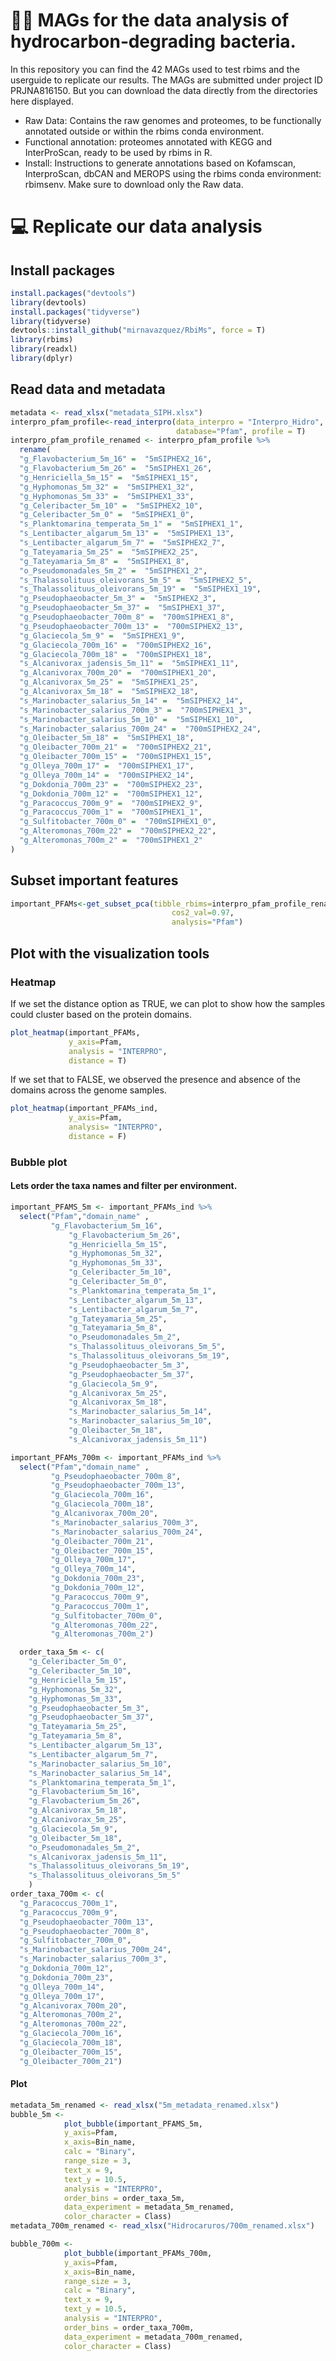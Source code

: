 # :technologist: MAGs for the data analysis of hydrocarbon‑degrading bacteria. 

In this repository you can find the 42 MAGs used to test rbims and the userguide to replicate our results. The MAGs are submitted under project ID PRJNA816150. 
But you can download the data directly from the directories here displayed. 

- Raw Data: Contains the raw genomes and proteomes, to be functionally annotated outside or within the rbims conda environment.
- Functional annotation: proteomes annotated with KEGG and InterProScan, ready to be used by rbims in R.
- Install: Instructions to generate annotations based on Kofamscan, InterproScan, dbCAN and MEROPS using the rbims conda environment: rbimsenv. Make sure to download only the Raw data.


# :computer: Replicate our data analysis 
## Install packages
```r
install.packages("devtools")
library(devtools)
install.packages("tidyverse")
library(tidyverse)
devtools::install_github("mirnavazquez/RbiMs", force = T)
library(rbims)
library(readxl)
library(dplyr)
```
## Read data and metadata
```r
metadata <- read_xlsx("metadata_SIPH.xlsx")
interpro_pfam_profile<-read_interpro(data_interpro = "Interpro_Hidro", 
                                     database="Pfam", profile = T)
interpro_pfam_profile_renamed <- interpro_pfam_profile %>%
  rename(
  "g_Flavobacterium_5m_16" =  "5mSIPHEX2_16",
  "g_Flavobacterium_5m_26" =  "5mSIPHEX1_26",
  "g_Henriciella_5m_15" =  "5mSIPHEX1_15",
  "g_Hyphomonas_5m_32" =  "5mSIPHEX1_32",
  "g_Hyphomonas_5m_33" =  "5mSIPHEX1_33",
  "g_Celeribacter_5m_10" =  "5mSIPHEX2_10",
  "g_Celeribacter_5m_0" =  "5mSIPHEX1_0",
  "s_Planktomarina_temperata_5m_1" =  "5mSIPHEX1_1",
  "s_Lentibacter_algarum_5m_13" =  "5mSIPHEX1_13",
  "s_Lentibacter_algarum_5m_7" =  "5mSIPHEX2_7",
  "g_Tateyamaria_5m_25" =  "5mSIPHEX2_25",
  "g_Tateyamaria_5m_8" =  "5mSIPHEX1_8",
  "o_Pseudomonadales_5m_2" =  "5mSIPHEX1_2",
  "s_Thalassolituus_oleivorans_5m_5" =  "5mSIPHEX2_5",
  "s_Thalassolituus_oleivorans_5m_19" =  "5mSIPHEX1_19",
  "g_Pseudophaeobacter_5m_3" =  "5mSIPHEX2_3",
  "g_Pseudophaeobacter_5m_37" =  "5mSIPHEX1_37",
  "g_Pseudophaeobacter_700m_8" =  "700mSIPHEX1_8",
  "g_Pseudophaeobacter_700m_13" =  "700mSIPHEX2_13",
  "g_Glaciecola_5m_9" =  "5mSIPHEX1_9",
  "g_Glaciecola_700m_16" =  "700mSIPHEX2_16",
  "g_Glaciecola_700m_18" =  "700mSIPHEX1_18",
  "s_Alcanivorax_jadensis_5m_11" =  "5mSIPHEX1_11",
  "g_Alcanivorax_700m_20" =  "700mSIPHEX1_20",
  "g_Alcanivorax_5m_25" =  "5mSIPHEX1_25",
  "g_Alcanivorax_5m_18" =  "5mSIPHEX2_18",
  "s_Marinobacter_salarius_5m_14" =  "5mSIPHEX2_14",
  "s_Marinobacter_salarius_700m_3" =  "700mSIPHEX1_3",
  "s_Marinobacter_salarius_5m_10" =  "5mSIPHEX1_10",
  "s_Marinobacter_salarius_700m_24" =  "700mSIPHEX2_24",
  "g_Oleibacter_5m_18" =  "5mSIPHEX1_18",
  "g_Oleibacter_700m_21" =  "700mSIPHEX2_21",
  "g_Oleibacter_700m_15" =  "700mSIPHEX1_15",
  "g_Olleya_700m_17" =  "700mSIPHEX1_17",
  "g_Olleya_700m_14" =  "700mSIPHEX2_14",
  "g_Dokdonia_700m_23" =  "700mSIPHEX2_23",
  "g_Dokdonia_700m_12" =  "700mSIPHEX1_12",
  "g_Paracoccus_700m_9" =  "700mSIPHEX2_9",
  "g_Paracoccus_700m_1" =  "700mSIPHEX1_1",
  "g_Sulfitobacter_700m_0" =  "700mSIPHEX1_0",
  "g_Alteromonas_700m_22" =  "700mSIPHEX2_22",
  "g_Alteromonas_700m_2" =  "700mSIPHEX1_2"
)
```
## Subset important features
```r
important_PFAMs<-get_subset_pca(tibble_rbims=interpro_pfam_profile_renamed, 
                                    cos2_val=0.97,
                                    analysis="Pfam")
```
## Plot with the visualization tools
### Heatmap
If we set the distance option as TRUE, we can plot to show how the samples could cluster based on the protein domains.

```r
plot_heatmap(important_PFAMs, 
             y_axis=Pfam, 
             analysis = "INTERPRO", 
             distance = T)
```
If we set that to FALSE, we observed the presence and absence of the domains across the genome samples.

```r
plot_heatmap(important_PFAMs_ind, 
             y_axis=Pfam, 
             analysis= "INTERPRO", 
             distance = F)
```
### Bubble plot
#### Lets order the taxa names and filter per environment. 
```r
important_PFAMS_5m <- important_PFAMs_ind %>%
  select("Pfam","domain_name" ,  
         "g_Flavobacterium_5m_16",
             "g_Flavobacterium_5m_26",
             "g_Henriciella_5m_15",
             "g_Hyphomonas_5m_32",
             "g_Hyphomonas_5m_33",
             "g_Celeribacter_5m_10",
             "g_Celeribacter_5m_0",
             "s_Planktomarina_temperata_5m_1",
             "s_Lentibacter_algarum_5m_13",
             "s_Lentibacter_algarum_5m_7",
             "g_Tateyamaria_5m_25",
             "g_Tateyamaria_5m_8",
             "o_Pseudomonadales_5m_2",
             "s_Thalassolituus_oleivorans_5m_5",
             "s_Thalassolituus_oleivorans_5m_19",
             "g_Pseudophaeobacter_5m_3",
             "g_Pseudophaeobacter_5m_37",
             "g_Glaciecola_5m_9",
             "g_Alcanivorax_5m_25",
             "g_Alcanivorax_5m_18",
             "s_Marinobacter_salarius_5m_14",
             "s_Marinobacter_salarius_5m_10",
             "g_Oleibacter_5m_18",
             "s_Alcanivorax_jadensis_5m_11")

important_PFAMs_700m <- important_PFAMs_ind %>%
  select("Pfam","domain_name" , 
         "g_Pseudophaeobacter_700m_8",
         "g_Pseudophaeobacter_700m_13",
         "g_Glaciecola_700m_16",
         "g_Glaciecola_700m_18",
         "g_Alcanivorax_700m_20",
         "s_Marinobacter_salarius_700m_3",
         "s_Marinobacter_salarius_700m_24",
         "g_Oleibacter_700m_21",
         "g_Oleibacter_700m_15",
         "g_Olleya_700m_17",
         "g_Olleya_700m_14",
         "g_Dokdonia_700m_23",
         "g_Dokdonia_700m_12",
         "g_Paracoccus_700m_9",
         "g_Paracoccus_700m_1",
         "g_Sulfitobacter_700m_0",
         "g_Alteromonas_700m_22",
         "g_Alteromonas_700m_2")

  order_taxa_5m <- c(
    "g_Celeribacter_5m_0",
    "g_Celeribacter_5m_10",
    "g_Henriciella_5m_15",
    "g_Hyphomonas_5m_32",
    "g_Hyphomonas_5m_33",
    "g_Pseudophaeobacter_5m_3",
    "g_Pseudophaeobacter_5m_37",
    "g_Tateyamaria_5m_25",
    "g_Tateyamaria_5m_8",
    "s_Lentibacter_algarum_5m_13",
    "s_Lentibacter_algarum_5m_7",
    "s_Marinobacter_salarius_5m_10",
    "s_Marinobacter_salarius_5m_14",
    "s_Planktomarina_temperata_5m_1",
    "g_Flavobacterium_5m_16",
    "g_Flavobacterium_5m_26",
    "g_Alcanivorax_5m_18",
    "g_Alcanivorax_5m_25",
    "g_Glaciecola_5m_9",
    "g_Oleibacter_5m_18",
    "o_Pseudomonadales_5m_2",
    "s_Alcanivorax_jadensis_5m_11",
    "s_Thalassolituus_oleivorans_5m_19",
    "s_Thalassolituus_oleivorans_5m_5"
    )
order_taxa_700m <- c(  
  "g_Paracoccus_700m_1",
  "g_Paracoccus_700m_9",
  "g_Pseudophaeobacter_700m_13",
  "g_Pseudophaeobacter_700m_8",
  "g_Sulfitobacter_700m_0",
  "s_Marinobacter_salarius_700m_24",
  "s_Marinobacter_salarius_700m_3",
  "g_Dokdonia_700m_12",
  "g_Dokdonia_700m_23",
  "g_Olleya_700m_14",
  "g_Olleya_700m_17",
  "g_Alcanivorax_700m_20",
  "g_Alteromonas_700m_2",
  "g_Alteromonas_700m_22",
  "g_Glaciecola_700m_16",
  "g_Glaciecola_700m_18",
  "g_Oleibacter_700m_15",
  "g_Oleibacter_700m_21")
```
#### Plot

```r
metadata_5m_renamed <- read_xlsx("5m_metadata_renamed.xlsx")
bubble_5m <- 
            plot_bubble(important_PFAMS_5m, 
            y_axis=Pfam, 
            x_axis=Bin_name, 
            calc = "Binary",
            range_size = 3, 
            text_x = 9,
            text_y = 10.5,
            analysis = "INTERPRO", 
            order_bins = order_taxa_5m,
            data_experiment = metadata_5m_renamed,
            color_character = Class)
metadata_700m_renamed <- read_xlsx("Hidrocaruros/700m_renamed.xlsx")

bubble_700m <- 
            plot_bubble(important_PFAMs_700m, 
            y_axis=Pfam, 
            x_axis=Bin_name, 
            range_size = 3,
            calc = "Binary",
            text_x = 9,
            text_y = 10.5,
            analysis = "INTERPRO", 
            order_bins = order_taxa_700m,
            data_experiment = metadata_700m_renamed,
            color_character = Class) 
```

